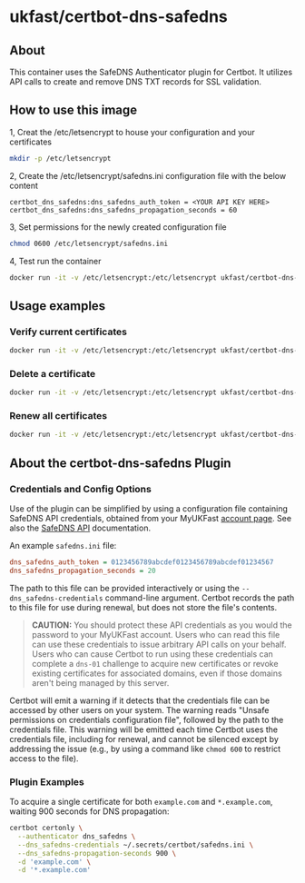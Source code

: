 # ukfast/certbot-dns-safedns

## About
This container uses the SafeDNS Authenticator plugin for Certbot. It utilizes API calls to create and remove DNS TXT records for SSL validation.

## How to use this image

1, Creat the /etc/letsencrypt to house your configuration and your certificates
```bash
mkdir -p /etc/letsencrypt
```

2, Create the /etc/letsencrypt/safedns.ini configuration file with the below content
```
certbot_dns_safedns:dns_safedns_auth_token = <YOUR API KEY HERE>
certbot_dns_safedns:dns_safedns_propagation_seconds = 60
```

3, Set permissions for the newly created configuration file
```bash
chmod 0600 /etc/letsencrypt/safedns.ini
```

4, Test run the container
```bash
docker run -it -v /etc/letsencrypt:/etc/letsencrypt ukfast/certbot-dns-safedns:latest certonly -d yourdomain.com --test-cert --agree-tos --email email@yourdomain.com --no-eff-email
```

## Usage examples

### Verify current certificates
```bash
docker run -it -v /etc/letsencrypt:/etc/letsencrypt ukfast/certbot-dns-safedns:latest certificates
```

### Delete a certificate
```bash
docker run -it -v /etc/letsencrypt:/etc/letsencrypt ukfast/certbot-dns-safedns:latest delete --cert-name yourdomain.com
```

### Renew all certificates
```bash
docker run -it -v /etc/letsencrypt:/etc/letsencrypt ukfast/certbot-dns-safedns:latest renew
```

## About the certbot-dns-safedns Plugin
### Credentials and Config Options

Use of the plugin can be simplified by using a configuration file containing SafeDNS API credentials, obtained from your MyUKFast [account page](https://my.ukfast.co.uk/applications/index.php). See also the [SafeDNS API](https://developers.ukfast.io/documentation/safedns) documentation.

An example ``safedns.ini`` file:

```ini
dns_safedns_auth_token = 0123456789abcdef0123456789abcdef01234567
dns_safedns_propagation_seconds = 20
```

The path to this file can be provided interactively or using the `--dns_safedns-credentials` command-line argument. Certbot records the path to this file for use during renewal, but does not store the file's contents.

> **CAUTION:** You should protect these API credentials as you would the password to your MyUKFast account. Users who can read this file can use these credentials to issue arbitrary API calls on your behalf. Users who can cause Certbot to run using these credentials can complete a ``dns-01`` challenge to acquire new certificates or revoke existing certificates for associated domains, even if those domains aren't being managed by this server.

Certbot will emit a warning if it detects that the credentials file can be accessed by other users on your system. The warning reads "Unsafe permissions on credentials configuration file", followed by the path to the credentials file. This warning will be emitted each time Certbot uses the credentials file, including for renewal, and cannot be silenced except by addressing the issue (e.g., by using a command like `chmod 600` to restrict access to the file).

### Plugin Examples

To acquire a single certificate for both `example.com` and `*.example.com`, waiting 900 seconds for DNS propagation:

```bash
certbot certonly \
  --authenticator dns_safedns \
  --dns_safedns-credentials ~/.secrets/certbot/safedns.ini \
  --dns_safedns-propagation-seconds 900 \
  -d 'example.com' \
  -d '*.example.com'
```
